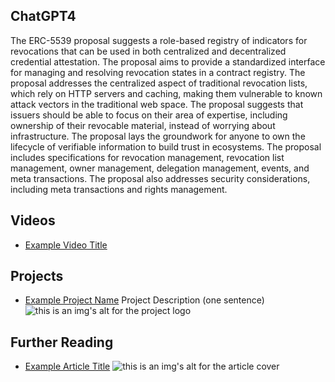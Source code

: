 ## ChatGPT4

The ERC-5539 proposal suggests a role-based registry of indicators for revocations that can be used in both centralized and decentralized credential attestation. The proposal aims to provide a standardized interface for managing and resolving revocation states in a contract registry. The proposal addresses the centralized aspect of traditional revocation lists, which rely on HTTP servers and caching, making them vulnerable to known attack vectors in the traditional web space. The proposal suggests that issuers should be able to focus on their area of expertise, including ownership of their revocable material, instead of worrying about infrastructure. The proposal lays the groundwork for anyone to own the lifecycle of verifiable information to build trust in ecosystems. The proposal includes specifications for revocation management, revocation list management, owner management, delegation management, events, and meta transactions. The proposal also addresses security considerations, including meta transactions and rights management.

## Videos

- [Example Video Title](https://www.youtube.com/watch?v=TDGq4aeevgY)

## Projects

- [Example Project Name](https://xxxx.xxx/xxxxx) Project Description (one sentence) ![this is an img's alt for the project logo](https://xxxx.xxx/project-logo.xxx)

## Further Reading

- [Example Article Title](https://xxxx.xxx/xxxxx) ![this is an img's alt for the article cover](https://xxxx.xxx/article-cover.xxx)
